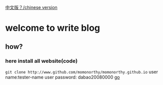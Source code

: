 [中文版？/chinese version](http://www.github.com/momonorthy/blogs/readchuinese.md)
# welcome to write blog
## how?
### here install all website(code)
`git clone http://www.github.com/momonorthy/momonorthy.github.io`
user name:tester-name
user password: dabao20080000
[go](http://www.github.com/tester-name/momonorthy.github.io/tree/博客)


